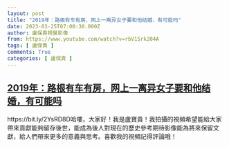 ```yaml
---
layout: post
title: "2019年：路根有车有房，网上一离异女子要和他结婚，有可能吗"
date: 2023-03-25T07:00:30.000Z
author: 盧保貴視覺影像
from: https://www.youtube.com/watch?v=rbV1Srk204A
tags: [ 盧保貴 ]
comments: True
categories: [ 盧保貴 ]
---
```

<!--1679727630000-->
[2019年：路根有车有房，网上一离异女子要和他结婚，有可能吗](https://www.youtube.com/watch?v=rbV1Srk204A)
------

<div>
https://bit.ly/2YsRD8D哈嘍，大家好！我是盧寶貴！我拍攝的視頻希望能給大家帶來貢獻能夠留存後世，能成為後人對現在的歷史參考期待影像能為將來保留文獻，給人們帶來更多的意義與思考。喜歡我的視頻記得評論哦！
</div>
